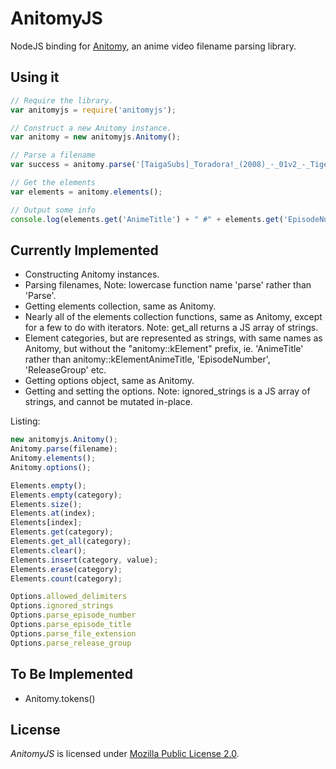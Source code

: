 # AnitomyJS
NodeJS binding for [Anitomy](https://github.com/erengy/anitomy), an anime video filename parsing library.

## Using it
```javascript
// Require the library.
var anitomyjs = require('anitomyjs');

// Construct a new Anitomy instance.
var anitomy = new anitomyjs.Anitomy();

// Parse a filename
var success = anitomy.parse('[TaigaSubs]_Toradora!_(2008)_-_01v2_-_Tiger_and_Dragon_[1280x720_H.264_FLAC][1234ABCD].mkv');

// Get the elements
var elements = anitomy.elements();

// Output some info
console.log(elements.get('AnimeTitle') + " #" + elements.get('EpisodeNumber') + ' by ' + elements.get('ReleaseGroup'));
```

## Currently Implemented
  * Constructing Anitomy instances.
  * Parsing filenames, Note: lowercase function name 'parse' rather than 'Parse'.
  * Getting elements collection, same as Anitomy.
  * Nearly all of the elements collection functions, same as Anitomy, except for a few to do with iterators. Note: get_all returns a JS array of strings.
  * Element categories, but are represented as strings, with same names as Anitomy, but without the "anitomy::kElement" prefix, ie. 'AnimeTitle' rather than anitomy::kElementAnimeTitle, 'EpisodeNumber', 'ReleaseGroup' etc.
  * Getting options object, same as Anitomy.
  * Getting and setting the options. Note: ignored_strings is a JS array of strings, and cannot be mutated in-place.

Listing:
```javascript
new anitomyjs.Anitomy();
Anitomy.parse(filename);
Anitomy.elements();
Anitomy.options();

Elements.empty();
Elements.empty(category);
Elements.size();
Elements.at(index);
Elements[index];
Elements.get(category);
Elements.get_all(category);
Elements.clear();
Elements.insert(category, value);
Elements.erase(category);
Elements.count(category);

Options.allowed_delimiters
Options.ignored_strings
Options.parse_episode_number
Options.parse_episode_title
Options.parse_file_extension
Options.parse_release_group
```

## To Be Implemented
  * Anitomy.tokens()

## License
*AnitomyJS* is licensed under [Mozilla Public License 2.0](https://www.mozilla.org/en-US/MPL/2.0/FAQ/).